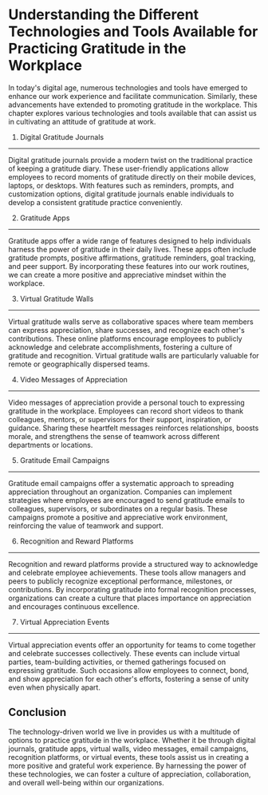 Understanding the Different Technologies and Tools Available for Practicing Gratitude in the Workplace
=================================================================================================================

In today's digital age, numerous technologies and tools have emerged to enhance our work experience and facilitate communication. Similarly, these advancements have extended to promoting gratitude in the workplace. This chapter explores various technologies and tools available that can assist us in cultivating an attitude of gratitude at work.

1. Digital Gratitude Journals
-----------------------------

Digital gratitude journals provide a modern twist on the traditional practice of keeping a gratitude diary. These user-friendly applications allow employees to record moments of gratitude directly on their mobile devices, laptops, or desktops. With features such as reminders, prompts, and customization options, digital gratitude journals enable individuals to develop a consistent gratitude practice conveniently.

2. Gratitude Apps
-----------------

Gratitude apps offer a wide range of features designed to help individuals harness the power of gratitude in their daily lives. These apps often include gratitude prompts, positive affirmations, gratitude reminders, goal tracking, and peer support. By incorporating these features into our work routines, we can create a more positive and appreciative mindset within the workplace.

3. Virtual Gratitude Walls
--------------------------

Virtual gratitude walls serve as collaborative spaces where team members can express appreciation, share successes, and recognize each other's contributions. These online platforms encourage employees to publicly acknowledge and celebrate accomplishments, fostering a culture of gratitude and recognition. Virtual gratitude walls are particularly valuable for remote or geographically dispersed teams.

4. Video Messages of Appreciation
---------------------------------

Video messages of appreciation provide a personal touch to expressing gratitude in the workplace. Employees can record short videos to thank colleagues, mentors, or supervisors for their support, inspiration, or guidance. Sharing these heartfelt messages reinforces relationships, boosts morale, and strengthens the sense of teamwork across different departments or locations.

5. Gratitude Email Campaigns
----------------------------

Gratitude email campaigns offer a systematic approach to spreading appreciation throughout an organization. Companies can implement strategies where employees are encouraged to send gratitude emails to colleagues, supervisors, or subordinates on a regular basis. These campaigns promote a positive and appreciative work environment, reinforcing the value of teamwork and support.

6. Recognition and Reward Platforms
-----------------------------------

Recognition and reward platforms provide a structured way to acknowledge and celebrate employee achievements. These tools allow managers and peers to publicly recognize exceptional performance, milestones, or contributions. By incorporating gratitude into formal recognition processes, organizations can create a culture that places importance on appreciation and encourages continuous excellence.

7. Virtual Appreciation Events
------------------------------

Virtual appreciation events offer an opportunity for teams to come together and celebrate successes collectively. These events can include virtual parties, team-building activities, or themed gatherings focused on expressing gratitude. Such occasions allow employees to connect, bond, and show appreciation for each other's efforts, fostering a sense of unity even when physically apart.

Conclusion
----------

The technology-driven world we live in provides us with a multitude of options to practice gratitude in the workplace. Whether it be through digital journals, gratitude apps, virtual walls, video messages, email campaigns, recognition platforms, or virtual events, these tools assist us in creating a more positive and grateful work experience. By harnessing the power of these technologies, we can foster a culture of appreciation, collaboration, and overall well-being within our organizations.
